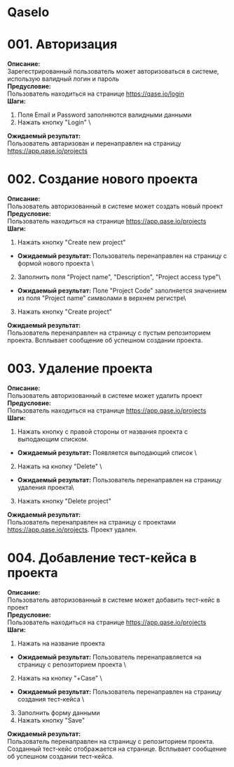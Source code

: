 # QaseIo

# 001. Авторизация
**Описание:** \
  Зарегестрированный пользователь может авторизоваться в системе, использую валидный логин и пароль \
**Предусловие:** \
  Пользователь находиться на странице https://qase.io/login \
**Шаги:**
  1. Поля Email и Password заполняются валидными данными
  2. Нажать кнопку "Login" \

**Ожидаемый результат:** \
  Пользователь автаризован и перенаправлен на страницу https://app.qase.io/projects

# 002. Создание нового проекта
**Описание:** \
  Пользователь авторизованный в системе может создать новый проект \
**Предусловие:** \
  Пользователь находиться на странице https://app.qase.io/projects \
**Шаги:**
  1. Нажать кнопку "Create new project"
  - **Ожидаемый результат:** Пользователь перенаправлен на страницу с формой нового проекта \
  2. Заполнить поля "Project name", "Description", "Project access type"\
  - **Ожидаемый результат:** Поле "Project Code" заполняется значением из поля "Project name" символами в верхнем регистре\
  3. Нажать кнопку "Create project"

**Ожидаемый результат:** \
  Пользователь перенаправлен на страницу с пустым репозиторием проекта. Всплывает сообщение об успешном создании проекта.
	
# 003. Удаление проекта
**Описание:** \
  Пользователь авторизованный в системе может удалить проект \
**Предусловие:** \
  Пользователь находиться на странице https://app.qase.io/projects \
**Шаги:**
  1. Нажать кнопку с правой стороны от названия проекта с выподающим списком.
  - **Ожидаемый результат:** Появляется выподающий список \
  2. Нажать на кнопку "Delete" \
  - **Ожидаемый результат:** Пользователь перенаправлен на страницу удаления проекта\
  3. Нажать кнопку "Delete project"

**Ожидаемый результат:** \
  Пользователь перенаправлен на страницу с проектами  https://app.qase.io/projects. Проект удален.
	
# 004.  Добавление тест-кейса в проекта
**Описание:** \
  Пользователь авторизованный в системе может добавить тест-кейс в проект \
**Предусловие:** \
  Пользователь находиться на странице https://app.qase.io/projects \
**Шаги:**
  1. Нажать на название проекта
  - **Ожидаемый результат:** Пользователь перенаправляется на страницу с репозиторием проекта \
  2. Нажать на кнопку "+Case" \
  - **Ожидаемый результат:** Пользователь перенаправлен на страницу создания тест-кейса \
  3. Заполнить форму данными
  4. Нажать кнопку "Save"

**Ожидаемый результат:** \
  Пользователь перенаправлен на страницу с репозиторием проекта. Созданный тест-кейс отображается на странице. Всплывает сообщение об успешном создании тест-кейса.
